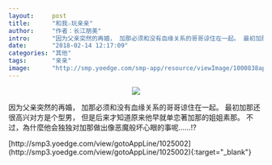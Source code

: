 ```yaml
---
layout:     post
title:      "和我☆玩亲亲"
author:     "作者：长江朋美"
intro:      "因为父亲突然的再婚， 加那必须和没有血缘关系的哥哥谅住在一起。 最初加那还很高兴对方是个型男， 但是后来才知道原来他早就单恋著加那的姐姐素那。 不过，為什麼他会独独对加那做出像恶魔般坏心眼的事呢……!?"
date:       "2018-02-14 12:17:09"
categories: "其他"
tags:       "亲亲"
image:      "http://smp.yoedge.com/smp-app/resource/viewImage/1000838appline.png"
---
```

<div style="text-align: center">
<p><img src="http://smp.yoedge.com/smp-app/resource/viewImage/1000838appline.png"/></p>
</div>
<p class="post-meta">
<span>因为父亲突然的再婚， 加那必须和没有血缘关系的哥哥谅住在一起。 最初加那还很高兴对方是个型男， 但是后来才知道原来他早就单恋著加那的姐姐素那。 不过，為什麼他会独独对加那做出像恶魔般坏心眼的事呢……!?</span>
</p>
[http://smp3.yoedge.com/view/gotoAppLine/1025002](http://smp3.yoedge.com/view/gotoAppLine/1025002){:target="_blank"}


